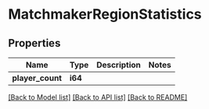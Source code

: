 # MatchmakerRegionStatistics

## Properties

Name | Type | Description | Notes
------------ | ------------- | ------------- | -------------
**player_count** | **i64** |  | 

[[Back to Model list]](../README.md#documentation-for-models) [[Back to API list]](../README.md#documentation-for-api-endpoints) [[Back to README]](../README.md)


